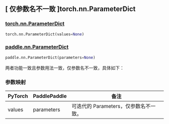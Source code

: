 ## [ 仅参数名不一致 ]torch.nn.ParameterDict

### [torch.nn.ParameterDict](https://pytorch.org/docs/stable/generated/torch.nn.ParameterList.html?highlight=nn+parameterlist#torch.nn.ParameterDict)

```python
torch.nn.ParameterDict(values=None)
```

### [paddle.nn.ParameterDict](https://www.paddlepaddle.org.cn/documentation/docs/zh/develop/api/paddle/nn/ParameterDict_cn.html#parameterdict)

```python
paddle.nn.ParameterDict(parameters=None)
```

两者功能一致且参数用法一致，仅参数名不一致，具体如下：

### 参数映射


| PyTorch | PaddlePaddle | 备注                                  |
| ------- | ------------ | ------------------------------------- |
| values  | parameters   | 可迭代的 Parameters，仅参数名不一致。 |
